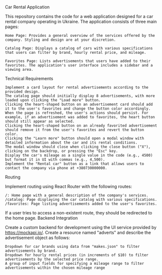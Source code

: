 Car Rental Application

This repository contains the code for a web application designed for a car rental company operating in Ukraine. The application consists of three main pages:

    Home Page: Provides a general overview of the services offered by the company. Styling and design are at your discretion.

    Catalog Page: Displays a catalog of cars with various specifications that users can filter by brand, hourly rental price, and mileage.

    Favorites Page: Lists advertisements that users have added to their favorites. The application's user interface includes a sidebar and a viewing area.

Technical Requirements

    Implement a card layout for rental advertisements according to the provided design.
    The catalog page should initially display 8 advertisements, with more loaded upon clicking the "Load more" button.
    Clicking the heart-shaped button on an advertisement card should add it to the user's favorites and change the button color accordingly.
    When the page is refreshed, the user's actions should persist. For example, if an advertisement was added to favorites, the heart button should still appear as selected.
    Clicking the heart-shaped button on an already favorited advertisement should remove it from the user's favorites and revert the button color.
    Clicking the "Learn more" button should open a modal window with detailed information about the car and its rental conditions.
    The modal window should close when clicking the close button ("X"), clicking on the backdrop, or pressing the "Esc" key.
    Display the car's mileage as a single value in the code (e.g., 4500) but format it in UI with commas (e.g., 4,500).
    Implement the "Rental car" button as a link that allows users to contact the company via phone at +380730000000.

Routing

Implement routing using React Router with the following routes:

    /: Home page with a general description of the company's services.
    /catalog: Page displaying the car catalog with various specifications.
    /favorites: Page listing advertisements added to the user's favorites.

If a user tries to access a non-existent route, they should be redirected to the home page.
Backend Integration

Create a custom backend for development using the UI service provided by https://mockapi.io/. Create a resource named "adverts" and describe the advertisement object as follows:

    Dropdown for car brands using data from "makes.json" to filter advertisements by brand.
    Dropdown for hourly rental prices (in increments of $10) to filter advertisements by the selected price range.
    A group of input fields for specifying a mileage range to filter advertisements within the chosen mileage range
